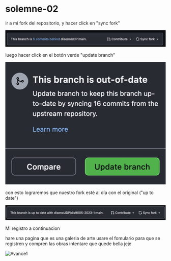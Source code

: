 # solemne-02

ir a mi fork del repositorio, y hacer click en "sync fork"

![pantallazo de sync fork](./github-sync-fork.jpg)

luego hacer click en el botón verde "update branch"

![pantallazo de update branch](./github-update-branch.jpg)

con esto lograremos que nuestro fork esté al día con el original ("up to date")

![pantallazo de up to date](./github-up-to-date.jpg)


Mi registro a continuacion

hare una pagina que es una galeria de arte 
usare el fomulario para que se registren y compren las obras 
intentare que quede bella jeje 

<img width="927" alt="Avance1" src="https://github.com/ssofiasandoval/dis9005-2023-1/assets/128400293/1c3f7f34-e4f5-4f88-a56c-a46c6cd7935c">
